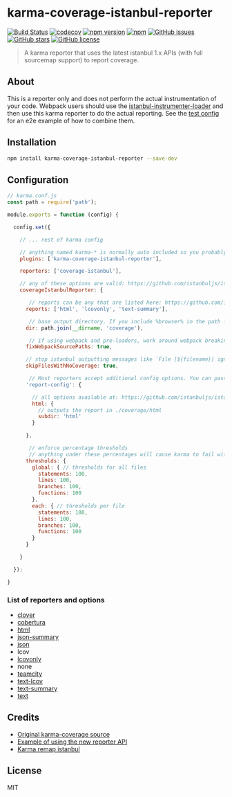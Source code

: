 # karma-coverage-istanbul-reporter
[![Build Status](https://travis-ci.org/mattlewis92/karma-coverage-istanbul-reporter.svg?branch=master)](https://travis-ci.org/mattlewis92/karma-coverage-istanbul-reporter)
[![codecov](https://codecov.io/gh/mattlewis92/karma-coverage-istanbul-reporter/branch/master/graph/badge.svg)](https://codecov.io/gh/mattlewis92/karma-coverage-istanbul-reporter)
[![npm version](https://badge.fury.io/js/karma-coverage-istanbul-reporter.svg)](http://badge.fury.io/js/karma-coverage-istanbul-reporter)
[![npm](https://img.shields.io/npm/dm/karma-coverage-istanbul-reporter.svg)](http://badge.fury.io/js/karma-coverage-istanbul-reporter)
[![GitHub issues](https://img.shields.io/github/issues/mattlewis92/karma-coverage-istanbul-reporter.svg)](https://github.com/mattlewis92/karma-coverage-istanbul-reporter/issues)
[![GitHub stars](https://img.shields.io/github/stars/mattlewis92/karma-coverage-istanbul-reporter.svg)](https://github.com/mattlewis92/karma-coverage-istanbul-reporter/stargazers)
[![GitHub license](https://img.shields.io/badge/license-MIT-blue.svg)](https://raw.githubusercontent.com/mattlewis92/karma-coverage-istanbul-reporter/master/LICENSE)

> A karma reporter that uses the latest istanbul 1.x APIs (with full sourcemap support) to report coverage.

## About
This is a reporter only and does not perform the actual instrumentation of your code. Webpack users should use the [istanbul-instrumenter-loader](https://github.com/deepsweet/istanbul-instrumenter-loader) and then use this karma reporter to do the actual reporting. See the [test config](https://github.com/mattlewis92/karma-coverage-istanbul-reporter/blob/master/test/karma.conf.js) for an e2e example of how to combine them.

## Installation

```bash
npm install karma-coverage-istanbul-reporter --save-dev
```

## Configuration

```js
// karma.conf.js
const path = require('path');

module.exports = function (config) {

  config.set({

    // ... rest of karma config

    // anything named karma-* is normally auto included so you probably dont need this
    plugins: ['karma-coverage-istanbul-reporter'],

    reporters: ['coverage-istanbul'],

    // any of these options are valid: https://github.com/istanbuljs/istanbul-api/blob/47b7803fbf7ca2fb4e4a15f3813a8884891ba272/lib/config.js#L33-L38
    coverageIstanbulReporter: {

       // reports can be any that are listed here: https://github.com/istanbuljs/istanbul-reports/tree/590e6b0089f67b723a1fdf57bc7ccc080ff189d7/lib
      reports: ['html', 'lcovonly', 'text-summary'],

       // base output directory. If you include %browser% in the path it will be replaced with the karma browser name
      dir: path.join(__dirname, 'coverage'),

       // if using webpack and pre-loaders, work around webpack breaking the source path
      fixWebpackSourcePaths: true,

      // stop istanbul outputting messages like `File [${filename}] ignored, nothing could be mapped`
      skipFilesWithNoCoverage: true,

       // Most reporters accept additional config options. You can pass these through the `report-config` option
      'report-config': {

        // all options available at: https://github.com/istanbuljs/istanbul-reports/blob/590e6b0089f67b723a1fdf57bc7ccc080ff189d7/lib/html/index.js#L135-L137
        html: {
          // outputs the report in ./coverage/html
          subdir: 'html'
        }

      },

       // enforce percentage thresholds
       // anything under these percentages will cause karma to fail with an exit code of 1 if not running in watch mode
      thresholds: {
        global: { // thresholds for all files
          statements: 100,
          lines: 100,
          branches: 100,
          functions: 100
        },
        each: { // thresholds per file
          statements: 100,
          lines: 100,
          branches: 100,
          functions: 100
        }
      }

    }

  });

}
```

### List of reporters and options
* [clover](https://github.com/istanbuljs/istanbul-reports/blob/590e6b0089f67b723a1fdf57bc7ccc080ff189d7/lib/clover/index.js#L9)
* [cobertura](https://github.com/istanbuljs/istanbul-reports/blob/590e6b0089f67b723a1fdf57bc7ccc080ff189d7/lib/cobertura/index.js#L9-L10)
* [html](https://github.com/istanbuljs/istanbul-reports/blob/590e6b0089f67b723a1fdf57bc7ccc080ff189d7/lib/html/index.js#L135-L137)
* [json-summary](https://github.com/istanbuljs/istanbul-reports/blob/590e6b0089f67b723a1fdf57bc7ccc080ff189d7/lib/json-summary/index.js#L8)
* [json](https://github.com/istanbuljs/istanbul-reports/blob/590e6b0089f67b723a1fdf57bc7ccc080ff189d7/lib/json/index.js#L8)
* lcov
* [lcovonly](https://github.com/istanbuljs/istanbul-reports/blob/590e6b0089f67b723a1fdf57bc7ccc080ff189d7/lib/lcovonly/index.js#L8)
* none
* [teamcity](https://github.com/istanbuljs/istanbul-reports/blob/590e6b0089f67b723a1fdf57bc7ccc080ff189d7/lib/teamcity/index.js#L9-L10)
* [text-lcov](https://github.com/istanbuljs/istanbul-reports/blob/590e6b0089f67b723a1fdf57bc7ccc080ff189d7/lib/text-lcov/index.js#L9)
* [text-summary](https://github.com/istanbuljs/istanbul-reports/blob/590e6b0089f67b723a1fdf57bc7ccc080ff189d7/lib/text-summary/index.js#L9)
* [text](https://github.com/istanbuljs/istanbul-reports/blob/590e6b0089f67b723a1fdf57bc7ccc080ff189d7/lib/text/index.js#L141-L142)

## Credits
* [Original karma-coverage source](https://github.com/karma-runner/karma-coverage/blob/master/lib/reporter.js)
* [Example of using the new reporter API](https://github.com/facebook/jest/blob/master/scripts/mapCoverage.js)
* [Karma remap istanbul](https://github.com/marcules/karma-remap-istanbul)

## License
MIT
